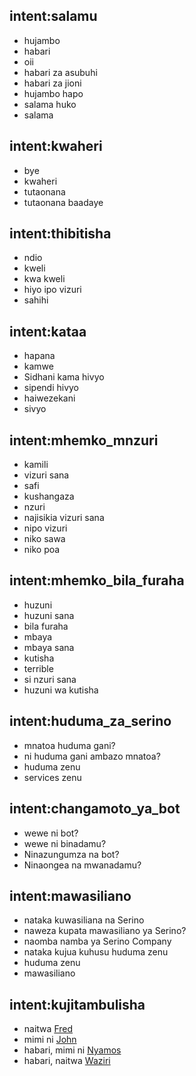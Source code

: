 ## intent:salamu
- hujambo
- habari
- oii
- habari za asubuhi
- habari za jioni
- hujambo hapo
- salama huko
- salama

## intent:kwaheri
- bye
- kwaheri
- tutaonana
- tutaonana baadaye

## intent:thibitisha
- ndio
- kweli
- kwa kweli
- hiyo ipo vizuri
- sahihi

## intent:kataa
- hapana
- kamwe
- Sidhani kama hivyo
- sipendi hivyo
- haiwezekani
- sivyo

## intent:mhemko_mnzuri
- kamili
- vizuri sana
- safi
- kushangaza
- nzuri
- najisikia vizuri sana
- nipo vizuri
- niko sawa
- niko poa

## intent:mhemko_bila_furaha
- huzuni
- huzuni sana
- bila furaha
- mbaya
- mbaya sana
- kutisha
- terrible
- si nzuri sana
- huzuni wa kutisha

## intent:huduma_za_serino
- mnatoa huduma gani?
- ni huduma gani ambazo mnatoa?
- huduma zenu
- services zenu

## intent:changamoto_ya_bot
- wewe ni bot?
- wewe ni binadamu?
- Ninazungumza na bot?
- Ninaongea na mwanadamu?

## intent:mawasiliano
- nataka kuwasiliana na Serino
- naweza kupata mawasiliano ya Serino?
- naomba namba ya Serino Company
- nataka kujua kuhusu huduma zenu
- huduma zenu
- mawasiliano

## intent:kujitambulisha
- naitwa [Fred](PERSON)
- mimi ni [John](PERSON)
- habari, mimi ni [Nyamos](PERSON)
- habari, naitwa [Waziri](PERSON)
